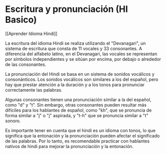 # Escritura y pronunciación (HI Basico)

[[Aprender Idioma Hindi]]

La escritura del idioma Hindi se realiza utilizando el "Devanagari", un sistema de escritura que consta de 11 vocales y 33 consonantes. A diferencia del alfabeto latino, en el Devanagari, las vocales se representan por símbolos independientes y se sitúan por encima, por debajo o alrededor de las consonantes.

La pronunciación del Hindi se basa en un sistema de sonidos vocálicos y consonánticos. Los sonidos vocálicos son similares a los del español, pero hay que prestar atención a la duración y a los tonos para pronunciar correctamente las palabras. 

Algunas consonantes tienen una pronunciación similar a la del español, como "d" y "t". Sin embargo, otras consonantes pueden resultar más difíciles para los hablantes de español, como "kh", que se pronuncia de forma similar a "j" o "j" aspirada, y "t-h" que se pronuncia similar a "t" sonoro.

Es importante tener en cuenta que el hindi es un idioma con tonos, lo que significa que la entonación y la pronunciación pueden afectar el significado de las palabras. Por lo tanto, es recomendable practicar con hablantes nativos de hindi para mejorar la pronunciación y la entonación.

